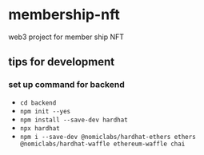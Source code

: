 # membership-nft
web3 project for member ship NFT

## tips for development

### set up command for backend
- `cd backend`
- `npm init --yes`
- `npm install --save-dev hardhat`
- `npx hardhat`
- `npm i --save-dev @nomiclabs/hardhat-ethers ethers @nomiclabs/hardhat-waffle ethereum-waffle chai`
